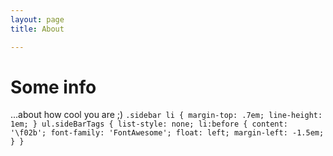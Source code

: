 ```yaml
---
layout: page 
title: About

---
```


# Some info 
...about how cool you are ;) `.sidebar li {
  margin-top: .7em;
  line-height: 1em;
}
ul.sideBarTags {
  list-style: none;
  li:before {
    content: '\f02b';
    font-family: 'FontAwesome';
    float: left;
    margin-left: -1.5em;
  }
}`